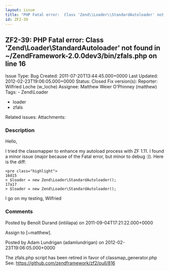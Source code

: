 ```yaml
---
layout: issue
title: "PHP Fatal error:  Class 'Zend\\Loader\\StandardAutoloader' not found in ~/ZendFramework-2.0.0dev3/bin/zfals.php on line 16"
id: ZF2-39
---
```


ZF2-39: PHP Fatal error: Class 'Zend\\Loader\\StandardAutoloader' not found in ~/ZendFramework-2.0.0dev3/bin/zfals.php on line 16
---------------------------------------------------------------------------------------------------------------------------------

 Issue Type: Bug Created: 2011-07-20T13:44:45.000+0000 Last Updated: 2012-02-23T19:06:05.000+0000 Status: Closed Fix version(s): 
 Reporter:  Wilfried Loche (w\_loche)  Assignee:  Matthew Weier O'Phinney (matthew)  Tags: - Zend\\Loader
- loader
- zfals
 
 Related issues: 
 Attachments: 
### Description

Hello,

I tried the classmapper to enhance my autoload process with ZF 1.11. I found a minor issue (major because of the Fatal error, but minor to debug :)). Here is the diff:

 
    <pre class="highlight">
    16d15
    < $loader = new Zend\Loader\StandardAutoloader();
    17a17
    > $loader = new Zend\Loader\StandardAutoloader();


I go on my testing, Wilfried

 

 

### Comments

Posted by Benoît Durand (intiilapa) on 2011-09-04T17:21:22.000+0000

Assign to [~matthew].

 

 

Posted by Adam Lundrigan (adamlundrigan) on 2012-02-23T19:06:05.000+0000

The zfals.php script has been retired in favor of classmap\_generator.php See: <https://github.com/zendframework/zf2/pull/816>

 

 